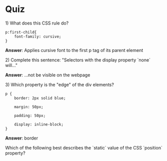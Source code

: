 # Quiz

1\) What does this CSS rule do?

```
p:first-child{
    font-family: cursive;
}
```

**Answer**:  Applies cursive font to the first p tag of its parent element

2\) Complete this sentence: "Selectors with the display property \`none\` will..."

**Answer**: ...not be visible on the webpage

3\) Which property is the "edge" of the div elements?



```
p {
    border: 2px solid blue;

    margin: 50px;

    padding: 50px;

    display: inline-block; 
}
```



**Answer**: border



 Which of the following best describes the \`static\` value of the CSS \`position\` property?


